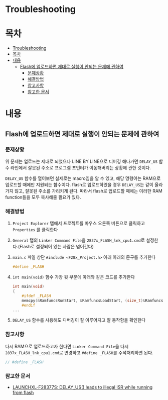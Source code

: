 # Troubleshooting

# 목차
- [Troubleshooting](#troubleshooting)
- [목차](#목차)
- [내용](#내용)
  - [Flash에 업로드하면 제대로 실행이 안되는 문제에 관하여](#flash에-업로드하면-제대로-실행이-안되는-문제에-관하여)
    - [문제상황](#문제상황)
    - [해결방법](#해결방법)
    - [참고사항](#참고사항)
    - [참고한 문서](#참고한-문서)



# 내용
## Flash에 업로드하면 제대로 실행이 안되는 문제에 관하여
### 문제상황
위 문제는 업로드는 제대로 되었으나 LINE BY LINE으로 디버깅 해나가면 `DELAY_US` 함수 라인에서 잘못된 주소로 프로그램 포인터가 이동해버리는 상황에 관한 것이다.

`DELAY_US` 함수를 열어보면 실제로는 macro임을 알 수 있고, 해당 명령어는 RAM으로 업로드할 때에만 지원되는 함수이다. flash로 업로드하였을 경우 `DELAY_US`는 같이 올라가지 않고, 잘못된 주소를 가리키게 된다. 따라서 flash로 업로드할 때에는 이러한 RAM function들을 모두 복사해줄 필요가 있다.

### 해결방법
1. `Project Explorer` 탭에서 프로젝트를 마우스 오른쪽 버튼으로 클릭하고 `Properties` 를 클릭한다
2. `General` 탭의 `Linker Command File`을 `2837x_FLASH_lnk_cpu1.cmd`로 설정한다.(Flash로 설정되어 있는 사람은 넘어간다)
3. `main.c` 파일 상단 `#include <F28x_Project.h>` 아래 아래의 문구를 추가한다
    ```C
    #define _FLASH
    ```
4. `int main(void)` 함수 가장 윗 부분에 아래와 같은 코드를 추가한다
    ```C
    int main(void)
    {
        #ifdef _FLASH
        memcpy(&RamfuncsRunStart, &RamfuncsLoadStart, (size_t)&RamfuncsLoadSize);
        #endif
    ...
    ```

4. `DELAY_US` 함수를 사용해도 디버깅이 잘 이루어지고 잘 동작함을 확인한다

### 참고사항
다시 RAM으로 업로드하고자 한다면 `Linker Command File`을 다시`2837x_FLASH_lnk_cpu1.cmd`로 변경하고 `#define _FLASH`를 주석처리하면 된다.
```C
// #define _FLASH
```
### 참고한 문서
- [LAUNCHXL-F28377S: DELAY_US() leads to illegal ISR while running from flash](https://e2e.ti.com/support/microcontrollers/c2000/f/171/t/572414?LAUNCHXL-F28377S-DELAY-US-leads-to-illegal-ISR-while-running-from-flash)